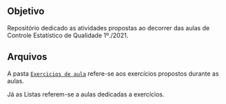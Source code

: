 ## Objetivo

Repositório dedicado as atividades propostas ao decorrer
das aulas de Controle Estatístico de Qualidade 1º./2021.

## Arquivos

A pasta [`Exercicios de aula`](Exercicios%20de%20aula) refere-se aos exercícios propostos durante
as aulas.

Já as Listas referem-se a aulas dedicadas a exercícios.